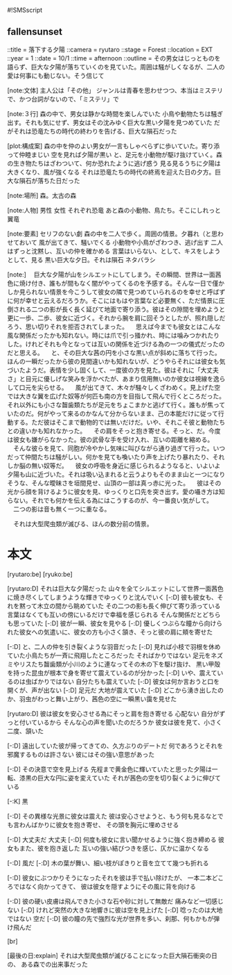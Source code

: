 #!SMSscript

## fallensunset

::title = 落下する夕陽
::camera = ryutaro
::stage = Forest
::location = EXT
::year = 1
::date = 10/1
::time = afternoon
::outline = その男女はじっとものを語らず、巨大な夕陽が落ちていくのを見ていた。周囲は騒がしくなるが、二人の愛は何事にも動じない。そう信じて

[note:文体]
主人公は「その他」
ジャンルは青春を思わせつつ、本当はミステリで、かつ台詞がないので、「ミステリ」で

[note:３行]
森の中で、男女は静かな時間を楽しんでいた
小鳥や動物たちは騒ぎ出す。それも気にせず、男女はその沈みゆく巨大な黒い夕陽を見つめていた
だがそれは恐竜たちの時代の終わりを告げる、巨大な隕石だった

[plot:構成案]
森の中を仲のよい男女が一言もしゃべらずに歩いていた。寄り添って仲睦まじい
空を見れば夕陽が黒い
と、足元を小動物が駆け抜けていく。森の生き物たちはざわついて、何か恐れたように逃げ惑う
見る見るうちに夕陽は大きくなり、風が強くなる
それは恐竜たちの時代の終焉を迎えた日の夕方。巨大な隕石が落ちた日だった

[note:場所]
森。太古の森

[note:人物]
男性
女性
それぞれ恐竜
あと森の小動物、鳥たち。そこにしれっと翼竜

[note:要素]
セリフのない劇
森の中を二人で歩く。周囲の情景。夕暮れ（と思わせておいて
風が出てきて、騒いでくる
小動物や小鳥がざわつき、逃げ出す
二人はずっと沈黙し、互いの仲を確かめる
言葉はいらない、として、キスをしようとして、見る
黒い巨大な夕日。それは隕石
ネタバラシ

[note:]
　巨大な夕陽が山をシルエットにしてしまう。その瞬間、世界は一面茜色に焼け付き、誰もが間もなく闇がやってくるのを予感する。そんな一日で僅かしか見られない情景を今こうして彼女の隣で見つめていられるのを幸せと呼ばずに何が幸せと云えるだろうか。そこにはもはや言葉など必要無く、ただ情景に圧倒される二つの影が長く長く延びて地面で寄り添う。彼はその隙間を埋めようと更に一歩、二歩、彼女に近づく。それから腕を肩に回そうとしたが、照れ隠しだろう、思い切りそれを拒否されてしまった。
　思えば今までも彼女とはこんな風な関係だったかも知れない。時には爪で引っ掻かれ、時には噛みつかれたりした。けれどそれも今となっては互いの関係を近づける為の一つの儀式だったのだと思える。
　と、その巨大な茜の円を小さな黒い点が斜めに落ちて行った。ほんの一瞬だったから彼の見間違いかも知れないが、どうやらそれには彼女も気づいたようだ。表情を少し固くして、一度彼の方を見た。彼はそれに「大丈夫さ」と目元に優しげな笑みを浮かべたが、あまり信用無いのか彼女は視線を逸らして口元を尖らせる。
　風が出てきて、木々が騒々しくざわめく。見上げた空では大きな翼を広げた奴等が何匹も南の方を目指して飛んで行くところだった。それ以外にも小さな齧歯類たちが足元をちょこまかと逃げて行く。誰もが焦っていたのだ。何がやって来るのかなんて分からないまま、己の本能だけに従って行動する。ただ彼はそこまで動物的では無いだけだ。いや、それこそ彼と動物たちとの違いかも知れなかった。
　その肩をそっと抱き寄せる。そっと、だ。今度は彼女も嫌がらなかった。彼の武骨な手を受け入れ、互いの距離を縮める。
　そんな彼らを見て、同胞が冷やかし気味に叫びながら通り過ぎて行った。いつだって仲間たちは騒がしい。何かを見ても喚いたり声を上げたり暴れたり、それしか脳の無い奴等だ。
　彼女の呼吸を身近に感じられるようなると、いよいよ夕陽も山に近づいた。それは吸い込まれると云うよりもそのまま山と一つになりそうな、そんな曖昧さを垣間見せ、山頂の一部は真っ赤に光った。
　彼はその光から顔を背けるように彼女を見、ゆっくりと口先を突き出す。愛の囁き方は知らない。それでも何かを伝える為にはこうするのが、今一番良い気がして。
　二つの影は音も無く一つに重なる。

　それは大型爬虫類が滅びる、ほんの数分前の情景。

# 本文

[ryutaro:be]
[ryuko:be]

[ryutaro:D]
それは巨大な夕陽だった
山々を全てシルエットにして世界一面茜色に焼き尽くしてしまうような輝きでゆっくりと沈んでいく
[-:D]
彼も彼女も、それを黙って木立の間から眺めていた
その二つの影も長く伸びて寄り添っている
言葉はなくても互いの傍にいるだけで幸福を感じられる
そんな関係だとどちらも思っていた
[-:D]
彼が一瞬、彼女を見やる
[-:D]
優しくつぶらな瞳から向けられた彼女への気遣いに、彼女の方も小さく頷き、そっと彼の肩に頬を寄せた

[-:D]
と、二人の仲を引き裂くような羽音だった
[-:D]
見れば小枝で羽根を休めていた小鳥たちが一斉に飛翔したところだった
そればかりではない
足元をネズミやリスたち齧歯類が小川のように連なってその木の下を駆け抜け、
黒い甲殻を持った昆虫が根本で身を寄せて震えているのが分かった
[-:D]
いや、震えているのは虫ばかりではない
自分たちも震えていた
[-:D]
彼女は何か言おうと口を開くが、声が出ない
[-:D]
足元だ
大地が震えていた
[-:D]
どこから湧き出したのか、羽虫がわっと舞い上がり、茜色の空に一瞬黒い靄を見せた

[ryutaro:D]
彼は彼女を安心させる為にそっと肩を抱き寄せる
心配ない
自分がずっと付いているから
そんな心の声を聞いたのだろうか
彼女は彼を見て、小さく二度、頷いた

[-:D]
遠出していた彼が帰ってきての、久方ぶりのデートだ
何であろうとそれを邪魔するものは許さない
彼にはその強い意思があった

[-:D]
その決意で空を見上げる
先程まで黄金色に輝いていたと思った夕陽は一転、漆黒の巨大な円に姿を変えていた
それが茜色の空を切り裂くように伸びている

[-:K]
黒

[-:D]
その異様な光景に彼女は震えた
彼は安心させようと、もう何も見るなとでも言わんばかりに彼女を抱き寄せ、
その頭を胸元に埋めさせる

[-:D]
大丈夫だ
大丈夫
[-:D]
何度も彼女に言い聞かせるように強く抱き締める
彼女もまた、彼を抱き返した
互いの強い結びつきを感じ、仄かに温かくなる

[-:D]
風だ
[-:D]
木の葉が舞い、細い枝がぽきりと音を立てて幾つも折れる

[-:D]
彼女にぶつかりそうになったそれを彼は手で払い除けたが、
一本二本どころではなく向かってきて、
彼は彼女を隠すようにその風に背を向ける

[-:D]
彼の硬い皮膚は飛んできた小さな石や砂に対して無敵だ
痛みなど一切感じない
[-:D]
けれど突然の大きな地響きに彼は空を見上げた
[-:D]
唸ったのは大地ではない
空だ
[-:D]
彼の瞳の先で強烈な光が世界を多い、刹那、何もかもが弾け飛んだ

[br]


[最後の日:explain]
それは大型爬虫類が滅びることになった巨大隕石衝突の日の、
ある森での出来事だった
